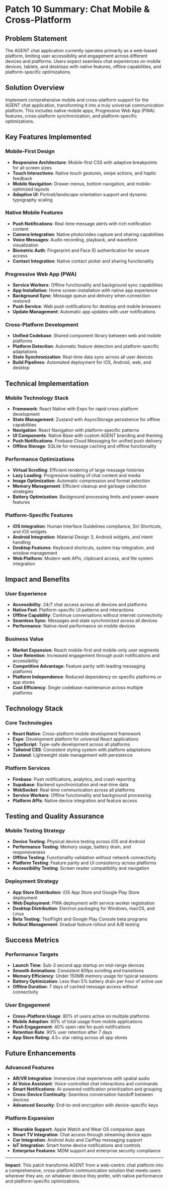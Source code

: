 # Patch 10 Summary: Chat Mobile & Cross-Platform

## Problem Statement
The AGENT chat application currently operates primarily as a web-based platform, limiting user accessibility and engagement across different devices and platforms. Users expect seamless chat experiences on mobile devices, tablets, and desktops with native features, offline capabilities, and platform-specific optimizations.

## Solution Overview
Implement comprehensive mobile and cross-platform support for the AGENT chat application, transforming it into a truly universal communication platform. This includes native mobile apps, Progressive Web App (PWA) features, cross-platform synchronization, and platform-specific optimizations.

## Key Features Implemented

### Mobile-First Design
- **Responsive Architecture**: Mobile-first CSS with adaptive breakpoints for all screen sizes
- **Touch Interactions**: Native touch gestures, swipe actions, and haptic feedback
- **Mobile Navigation**: Drawer menus, bottom navigation, and mobile-optimized layouts
- **Adaptive UI**: Portrait/landscape orientation support and dynamic typography scaling

### Native Mobile Features
- **Push Notifications**: Real-time message alerts with rich notification content
- **Camera Integration**: Native photo/video capture and sharing capabilities
- **Voice Messages**: Audio recording, playback, and waveform visualization
- **Biometric Auth**: Fingerprint and Face ID authentication for secure access
- **Contact Integration**: Native contact picker and sharing functionality

### Progressive Web App (PWA)
- **Service Workers**: Offline functionality and background sync capabilities
- **App Installation**: Home screen installation with native app experience
- **Background Sync**: Message queue and delivery when connection restored
- **Push Service**: Web push notifications for desktop and mobile browsers
- **Update Management**: Automatic app updates with user notifications

### Cross-Platform Development
- **Unified Codebase**: Shared component library between web and mobile platforms
- **Platform Detection**: Automatic feature detection and platform-specific adaptations
- **State Synchronization**: Real-time data sync across all user devices
- **Build Pipelines**: Automated deployment for iOS, Android, web, and desktop

## Technical Implementation

### Mobile Technology Stack
- **Framework**: React Native with Expo for rapid cross-platform development
- **State Management**: Zustand with AsyncStorage persistence for offline capabilities
- **Navigation**: React Navigation with platform-specific patterns
- **UI Components**: Native Base with custom AGENT branding and theming
- **Push Notifications**: Firebase Cloud Messaging for unified push delivery
- **Offline Storage**: SQLite for message caching and offline functionality

### Performance Optimizations
- **Virtual Scrolling**: Efficient rendering of large message histories
- **Lazy Loading**: Progressive loading of chat content and media
- **Image Optimization**: Automatic compression and format selection
- **Memory Management**: Efficient cleanup and garbage collection strategies
- **Battery Optimization**: Background processing limits and power-aware features

### Platform-Specific Features
- **iOS Integration**: Human Interface Guidelines compliance, Siri Shortcuts, and iOS widgets
- **Android Integration**: Material Design 3, Android widgets, and intent handling
- **Desktop Features**: Keyboard shortcuts, system tray integration, and window management
- **Web Platform**: Modern web APIs, clipboard access, and file system integration

## Impact and Benefits

### User Experience
- **Accessibility**: 24/7 chat access across all devices and platforms
- **Native Feel**: Platform-specific UI patterns and interactions
- **Offline Capability**: Continue conversations without internet connectivity
- **Seamless Sync**: Messages and state synchronized across all devices
- **Performance**: Native-level performance on mobile devices

### Business Value
- **Market Expansion**: Reach mobile-first and mobile-only user segments
- **User Retention**: Increased engagement through push notifications and accessibility
- **Competitive Advantage**: Feature parity with leading messaging platforms
- **Platform Independence**: Reduced dependency on specific platforms or app stores
- **Cost Efficiency**: Single codebase maintenance across multiple platforms

## Technology Stack

### Core Technologies
- **React Native**: Cross-platform mobile development framework
- **Expo**: Development platform for universal React applications
- **TypeScript**: Type-safe development across all platforms
- **Tailwind CSS**: Consistent styling system with platform adaptations
- **Zustand**: Lightweight state management with persistence

### Platform Services
- **Firebase**: Push notifications, analytics, and crash reporting
- **Supabase**: Backend synchronization and real-time data
- **WebSocket**: Real-time communication across all platforms
- **Service Workers**: Offline functionality and background processing
- **Platform APIs**: Native device integration and feature access

## Testing and Quality Assurance

### Mobile Testing Strategy
- **Device Testing**: Physical device testing across iOS and Android
- **Performance Testing**: Memory usage, battery drain, and responsiveness
- **Offline Testing**: Functionality validation without network connectivity
- **Platform Testing**: Feature parity and UI consistency across platforms
- **Accessibility Testing**: Screen reader compatibility and navigation

### Deployment Strategy
- **App Store Distribution**: iOS App Store and Google Play Store deployment
- **Web Deployment**: PWA deployment with service worker registration
- **Desktop Distribution**: Electron packaging for Windows, macOS, and Linux
- **Beta Testing**: TestFlight and Google Play Console beta programs
- **Rollout Management**: Gradual feature rollout and A/B testing

## Success Metrics

### Performance Targets
- **Launch Time**: Sub-3 second app startup on mid-range devices
- **Smooth Animations**: Consistent 60fps scrolling and transitions
- **Memory Efficiency**: Under 150MB memory usage for typical sessions
- **Battery Optimization**: Less than 5% battery drain per hour of active use
- **Offline Duration**: 7 days of cached message access without connectivity

### User Engagement
- **Cross-Platform Usage**: 80% of users active on multiple platforms
- **Mobile Adoption**: 60% of total usage from mobile applications
- **Push Engagement**: 40% open rate for push notifications
- **Retention Rate**: 90% user retention after 7 days
- **App Store Rating**: 4.5+ star rating across all app stores

## Future Enhancements

### Advanced Features
- **AR/VR Integration**: Immersive chat experiences with spatial audio
- **AI Voice Assistant**: Voice-controlled chat interactions and commands
- **Smart Notifications**: AI-powered notification prioritization and grouping
- **Cross-Device Continuity**: Seamless conversation handoff between devices
- **Advanced Security**: End-to-end encryption with device-specific keys

### Platform Expansion
- **Wearable Support**: Apple Watch and Wear OS companion apps
- **Smart TV Integration**: Chat access through streaming device apps
- **Car Integration**: Android Auto and CarPlay messaging support
- **IoT Integration**: Smart home device notifications and controls
- **Enterprise Features**: MDM support and enterprise security compliance

---

**Impact**: This patch transforms AGENT from a web-centric chat platform into a comprehensive, cross-platform communication solution that meets users wherever they are, on whatever device they prefer, with native performance and platform-specific optimizations.
